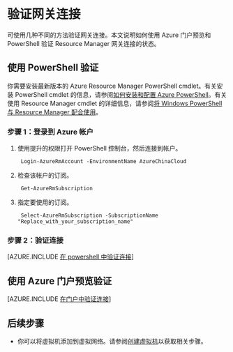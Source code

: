 <properties
   pageTitle="验证网关连接 | Azure"
   description="本文说明如何验证 Resource Manager 部署模型中的网关连接"
   services="vpn-gateway"
   documentationCenter="na"
   authors="cherylmc"
   manager="carmonm"
   editor=""
   tags="azure-resource-manager"/>  


<tags
   ms.service="vpn-gateway"
   ms.devlang="na"
   ms.topic="article"
   ms.tgt_pltfrm="na"
   ms.workload="infrastructure-services"
   ms.date="10/14/2016"
   wacn.date="11/07/2016"
   ms.author="cherylmc"/>

# 验证网关连接

可使用几种不同的方法验证网关连接。本文说明如何使用 Azure 门户预览和 PowerShell 验证 Resource Manager 网关连接的状态。


## 使用 PowerShell 验证

你需要安装最新版本的 Azure Resource Manager PowerShell cmdlet。有关安装 PowerShell cmdlet 的信息，请参阅[如何安装和配置 Azure PowerShell](/documentation/articles/powershell-install-configure/)。有关使用 Resource Manager cmdlet 的详细信息，请参阅[将 Windows PowerShell 与 Resource Manager 配合使用](/documentation/articles/powershell-azure-resource-manager/)。

### 步骤 1：登录到 Azure 帐户

1. 使用提升的权限打开 PowerShell 控制台，然后连接到帐户。

		Login-AzureRmAccount -EnvironmentName AzureChinaCloud

2. 检查该帐户的订阅。

		Get-AzureRmSubscription 

3. 指定要使用的订阅。

		Select-AzureRmSubscription -SubscriptionName "Replace_with_your_subscription_name"

### 步骤 2：验证连接


[AZURE.INCLUDE [在 powershell 中验证连接](../../includes/vpn-gateway-verify-connection-ps-rm-include.md)]


## 使用 Azure 门户预览验证

[AZURE.INCLUDE [在门户中验证连接](../../includes/vpn-gateway-verify-connection-portal-rm-include.md)]


## 后续步骤

- 你可以将虚拟机添加到虚拟网络。请参阅[创建虚拟机](/documentation/articles/virtual-machines-windows-hero-tutorial/)以获取相关步骤。

<!---HONumber=Mooncake_1031_2016-->